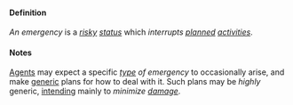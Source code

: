 #### Definition

*An emergency* is a *[risky](https://github.com/gcassel/Modular-Organization-Terminology/blob/master/terms/risk.md) [status](https://github.com/gcassel/Modular-Organization-Terminology/blob/master/terms/status.md)* which *interrupts [planned](https://github.com/gcassel/Modular-Organization-Terminology/blob/master/terms/plan.md) [activities](https://github.com/gcassel/Modular-Organization-Terminology/blob/master/terms/activity.md)*.
	
#### Notes

[Agents](https://github.com/gcassel/Modular-Organization-Terminology/blob/master/terms/agent.md) may expect a specific *[type](https://github.com/gcassel/Modular-Organization-Terminology/blob/master/terms/type.md) of emergency* to occasionally arise, and make [generic](https://github.com/gcassel/Modular-Organization-Terminology/blob/master/terms/generic.md) plans for how to deal with it.   Such plans may be *highly* generic, [intending](https://github.com/gcassel/Modular-Organization-Terminology/blob/master/terms/intend.md) mainly to *minimize [damage](https://github.com/gcassel/Modular-Organization-Terminology/blob/master/terms/damage.md)*.
